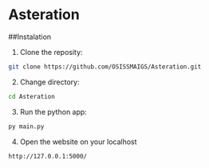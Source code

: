 # Asteration

##Instalation
1. Clone the reposity:
```bash
git clone https://github.com/OSISSMAIGS/Asteration.git
```

2. Change directory:
```bash
cd Asteration
```
3. Run the python app:
```bash
py main.py
```

4. Open the website on your localhost
```bash
http://127.0.0.1:5000/
```